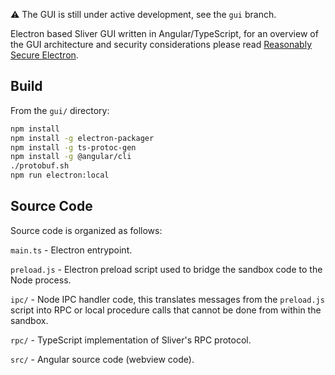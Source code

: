 ⚠️ The GUI is still under active development, see the `gui` branch.

Electron based Sliver GUI written in Angular/TypeScript, for an overview of the GUI architecture and security considerations please read [Reasonably Secure Electron](https://know.bishopfox.com/research/reasonably-secure-electron).

## Build

From the `gui/` directory:

```bash
npm install
npm install -g electron-packager
npm install -g ts-protoc-gen
npm install -g @angular/cli
./protobuf.sh
npm run electron:local
```

## Source Code

Source code is organized as follows:

`main.ts` - Electron entrypoint.

`preload.js` - Electron preload script used to bridge the sandbox code to the Node process.

`ipc/` - Node IPC handler code, this translates messages from the `preload.js` script into RPC or local 
procedure calls that cannot be done from within the sandbox.

`rpc/` - TypeScript implementation of Sliver's RPC protocol.

`src/` - Angular source code (webview code).
